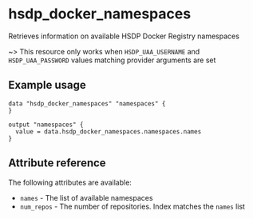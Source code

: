 # hsdp_docker_namespaces

Retrieves information on available HSDP Docker Registry namespaces

~> This resource only works when `HSDP_UAA_USERNAME` and `HSDP_UAA_PASSWORD` values matching provider arguments are set

## Example usage

```hcl
data "hsdp_docker_namespaces" "namespaces" {
}

output "namespaces" {
  value = data.hsdp_docker_namespaces.namespaces.names
}
```

## Attribute reference

The following attributes are available:

* `names` - The list of available namespaces
* `num_repos` - The number of repositories. Index matches the `names` list
